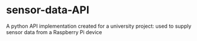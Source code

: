 # sensor-data-API
A python API implementation created for a university project: used to supply sensor data from a Raspberry Pi device
